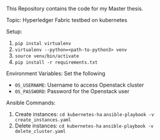 This Repository contains the code for my Master thesis.

Topic: Hyperledger Fabric testbed on kubernetes

Setup:
1. `pip instal virtualenv`
2. `virtualenv --python=<path-to-python3> venv`
3. `source venv/bin/activate`
4. `pip install -r requirements.txt`

Environment Variables: Set the following
* `OS_USERNAME`: Username to access Openstack cluster
* `OS_PASSWORD`: Password for the Openstack user 

Ansible Commands:
1. Create instances:
    `cd kubernetes-ha`
    `ansible-playbook -v create_instances.yaml`
2. Delete instances:
    `cd kubernetes-ha`
    `ansible-playbook -v delete_cluster.yaml`
